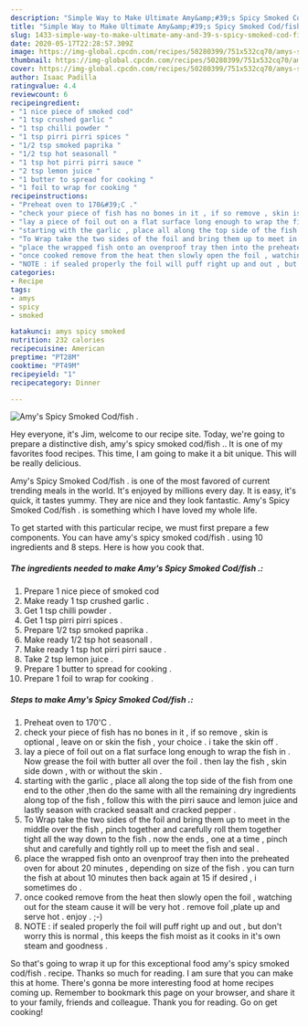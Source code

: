 ```yaml
---
description: "Simple Way to Make Ultimate Amy&amp;#39;s Spicy Smoked Cod/fish ."
title: "Simple Way to Make Ultimate Amy&amp;#39;s Spicy Smoked Cod/fish ."
slug: 1433-simple-way-to-make-ultimate-amy-and-39-s-spicy-smoked-cod-fish
date: 2020-05-17T22:28:57.309Z
image: https://img-global.cpcdn.com/recipes/50280399/751x532cq70/amys-spicy-smoked-codfish-recipe-main-photo.jpg
thumbnail: https://img-global.cpcdn.com/recipes/50280399/751x532cq70/amys-spicy-smoked-codfish-recipe-main-photo.jpg
cover: https://img-global.cpcdn.com/recipes/50280399/751x532cq70/amys-spicy-smoked-codfish-recipe-main-photo.jpg
author: Isaac Padilla
ratingvalue: 4.4
reviewcount: 6
recipeingredient:
- "1 nice piece of smoked cod"
- "1 tsp crushed garlic "
- "1 tsp chilli powder "
- "1 tsp pirri pirri spices "
- "1/2 tsp smoked paprika "
- "1/2 tsp hot seasonall "
- "1 tsp hot pirri pirri sauce "
- "2 tsp lemon juice "
- "1 butter to spread for cooking "
- "1 foil to wrap for cooking "
recipeinstructions:
- "Preheat oven to 170&#39;C ."
- "check your piece of fish has no bones in it , if so remove , skin is optional , leave on or skin the fish , your choice . i take the skin off ."
- "lay a piece of foil out on a flat surface long enough to wrap the fish in . Now grease the foil with butter all over the foil . then lay the fish , skin side down , with or without the skin ."
- "starting with the garlic , place all along the top side of the fish from one end to the other ,then do the same with all the remaining dry ingredients along top of the fish , follow this with the pirri sauce and lemon juice and lastly season with cracked seasalt and cracked pepper ."
- "To Wrap take the two sides of the foil and bring them up to meet in the middle over the fish , pinch together and carefully roll them together tight all the way down to the fish . now the ends , one at a time , pinch shut and carefully and tightly roll up to meet the fish and seal ."
- "place the wrapped fish onto an ovenproof tray then into the preheated oven for about 20 minutes , depending on size of the fish . you can turn the fish at about 10 minutes then back again at 15 if desired , i sometimes do ."
- "once cooked remove from the heat then slowly open the foil , watching out for the steam cause it will be very hot . remove foil ,plate up and serve hot . enjoy . ;-)"
- "NOTE : if sealed properly the foil will puff right up and out , but don&#39;t worry this is normal , this keeps the fish moist as it cooks in it&#39;s own steam and goodness ."
categories:
- Recipe
tags:
- amys
- spicy
- smoked

katakunci: amys spicy smoked 
nutrition: 232 calories
recipecuisine: American
preptime: "PT28M"
cooktime: "PT49M"
recipeyield: "1"
recipecategory: Dinner

---
```



![Amy&#39;s Spicy Smoked Cod/fish .](https://img-global.cpcdn.com/recipes/50280399/751x532cq70/amys-spicy-smoked-codfish-recipe-main-photo.jpg)

Hey everyone, it's Jim, welcome to our recipe site. Today, we're going to prepare a distinctive dish, amy&#39;s spicy smoked cod/fish .. It is one of my favorites food recipes. This time, I am going to make it a bit unique. This will be really delicious.

Amy&#39;s Spicy Smoked Cod/fish . is one of the most favored of current trending meals in the world. It's enjoyed by millions every day. It is easy, it's quick, it tastes yummy. They are nice and they look fantastic. Amy&#39;s Spicy Smoked Cod/fish . is something which I have loved my whole life.




To get started with this particular recipe, we must first prepare a few components. You can have amy&#39;s spicy smoked cod/fish . using 10 ingredients and 8 steps. Here is how you cook that.

<!--inarticleads1-->

##### The ingredients needed to make Amy&#39;s Spicy Smoked Cod/fish .:

1. Prepare 1 nice piece of smoked cod
1. Make ready 1 tsp crushed garlic .
1. Get 1 tsp chilli powder .
1. Get 1 tsp pirri pirri spices .
1. Prepare 1/2 tsp smoked paprika .
1. Make ready 1/2 tsp hot seasonall .
1. Make ready 1 tsp hot pirri pirri sauce .
1. Take 2 tsp lemon juice .
1. Prepare 1 butter to spread for cooking .
1. Prepare 1 foil to wrap for cooking .




<!--inarticleads2-->

##### Steps to make Amy&#39;s Spicy Smoked Cod/fish .:

1. Preheat oven to 170&#39;C .
1. check your piece of fish has no bones in it , if so remove , skin is optional , leave on or skin the fish , your choice . i take the skin off .
1. lay a piece of foil out on a flat surface long enough to wrap the fish in . Now grease the foil with butter all over the foil . then lay the fish , skin side down , with or without the skin .
1. starting with the garlic , place all along the top side of the fish from one end to the other ,then do the same with all the remaining dry ingredients along top of the fish , follow this with the pirri sauce and lemon juice and lastly season with cracked seasalt and cracked pepper .
1. To Wrap take the two sides of the foil and bring them up to meet in the middle over the fish , pinch together and carefully roll them together tight all the way down to the fish . now the ends , one at a time , pinch shut and carefully and tightly roll up to meet the fish and seal .
1. place the wrapped fish onto an ovenproof tray then into the preheated oven for about 20 minutes , depending on size of the fish . you can turn the fish at about 10 minutes then back again at 15 if desired , i sometimes do .
1. once cooked remove from the heat then slowly open the foil , watching out for the steam cause it will be very hot . remove foil ,plate up and serve hot . enjoy . ;-)
1. NOTE : if sealed properly the foil will puff right up and out , but don&#39;t worry this is normal , this keeps the fish moist as it cooks in it&#39;s own steam and goodness .




So that's going to wrap it up for this exceptional food amy&#39;s spicy smoked cod/fish . recipe. Thanks so much for reading. I am sure that you can make this at home. There's gonna be more interesting food at home recipes coming up. Remember to bookmark this page on your browser, and share it to your family, friends and colleague. Thank you for reading. Go on get cooking!
